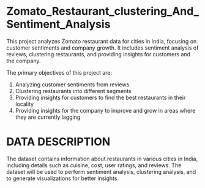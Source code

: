 # Zomato_Restaurant_clustering_And_Sentiment_Analysis

This project analyzes Zomato restaurant data for cities in India, focusing on customer sentiments and company growth. It includes sentiment analysis of reviews, clustering restaurants, and providing insights for customers and the company.

The primary objectives of this project are:

1. Analyzing customer sentiments from reviews
2. Clustering restaurants into different segments
3. Providing insights for customers to find the best restaurants in their locality
4. Providing insights for the company to improve and grow in areas where they are currently lagging

# DATA DESCRIPTION
The dataset contains information about restaurants in various cities in India, including details such as cuisine, cost, user ratings, and reviews. The dataset will be used to perform sentiment analysis, clustering analysis, and to generate visualizations for better insights.
